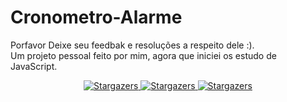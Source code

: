 # Cronometro-Alarme

Porfavor Deixe seu feedbak e resoluções a respeito dele :).
</br>
Um projeto pessoal feito por mim, agora que iniciei os estudo de JavaScript.

<p align="center">
  
  <a href="#">
    <img alt="Stargazers" src="https://img.shields.io/badge/<LABEL>-HTML-red">
  </a>
  
  <a href="#">
    <img alt="Stargazers" src="https://img.shields.io/badge/<LABEL>-CSS3-blue>
  </a>
  
  <a href="#">
    <img alt="Stargazers" src="https://img.shields.io/badge/<LABEL>-JAVASCRIPT-yellow">
  </a>
</p>
